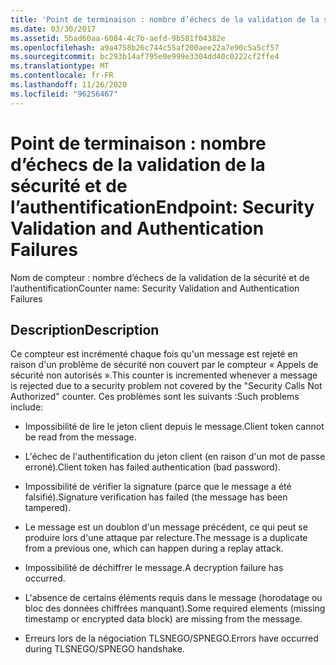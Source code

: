 ```yaml
---
title: 'Point de terminaison : nombre d’échecs de la validation de la sécurité et de l’authentification'
ms.date: 03/30/2017
ms.assetid: 5bad60aa-6084-4c7b-aefd-9b581f04382e
ms.openlocfilehash: a9a4758b26c744c55af200aee22a7e90c5a5cf57
ms.sourcegitcommit: bc293b14af795e0e999e3304dd40c0222cf2ffe4
ms.translationtype: MT
ms.contentlocale: fr-FR
ms.lasthandoff: 11/26/2020
ms.locfileid: "96256467"
---
```

# <a name="endpoint-security-validation-and-authentication-failures"></a><span data-ttu-id="1ea34-102">Point de terminaison : nombre d’échecs de la validation de la sécurité et de l’authentification</span><span class="sxs-lookup"><span data-stu-id="1ea34-102">Endpoint: Security Validation and Authentication Failures</span></span>

<span data-ttu-id="1ea34-103">Nom de compteur : nombre d’échecs de la validation de la sécurité et de l’authentification</span><span class="sxs-lookup"><span data-stu-id="1ea34-103">Counter name: Security Validation and Authentication Failures</span></span>  
  
## <a name="description"></a><span data-ttu-id="1ea34-104">Description</span><span class="sxs-lookup"><span data-stu-id="1ea34-104">Description</span></span>  

 <span data-ttu-id="1ea34-105">Ce compteur est incrémenté chaque fois qu'un message est rejeté en raison d'un problème de sécurité non couvert par le compteur « Appels de sécurité non autorisés ».</span><span class="sxs-lookup"><span data-stu-id="1ea34-105">This counter is incremented whenever a message is rejected due to a security problem not covered by the "Security Calls Not Authorized" counter.</span></span> <span data-ttu-id="1ea34-106">Ces problèmes sont les suivants :</span><span class="sxs-lookup"><span data-stu-id="1ea34-106">Such problems include:</span></span>  
  
- <span data-ttu-id="1ea34-107">Impossibilité de lire le jeton client depuis le message.</span><span class="sxs-lookup"><span data-stu-id="1ea34-107">Client token cannot be read from the message.</span></span>  
  
- <span data-ttu-id="1ea34-108">L'échec de l'authentification du jeton client (en raison d'un mot de passe erroné).</span><span class="sxs-lookup"><span data-stu-id="1ea34-108">Client token has failed authentication (bad password).</span></span>  
  
- <span data-ttu-id="1ea34-109">Impossibilité de vérifier la signature (parce que le message a été falsifié).</span><span class="sxs-lookup"><span data-stu-id="1ea34-109">Signature verification has failed (the message has been tampered).</span></span>  
  
- <span data-ttu-id="1ea34-110">Le message est un doublon d'un message précédent, ce qui peut se produire lors d'une attaque par relecture.</span><span class="sxs-lookup"><span data-stu-id="1ea34-110">The message is a duplicate from a previous one, which can happen during a replay attack.</span></span>  
  
- <span data-ttu-id="1ea34-111">Impossibilité de déchiffrer le message.</span><span class="sxs-lookup"><span data-stu-id="1ea34-111">A decryption failure has occurred.</span></span>  
  
- <span data-ttu-id="1ea34-112">L'absence de certains éléments requis dans le message (horodatage ou bloc des données chiffrées manquant).</span><span class="sxs-lookup"><span data-stu-id="1ea34-112">Some required elements (missing timestamp or encrypted data block) are missing from the message.</span></span>  
  
- <span data-ttu-id="1ea34-113">Erreurs lors de la négociation TLSNEGO/SPNEGO.</span><span class="sxs-lookup"><span data-stu-id="1ea34-113">Errors have occurred during TLSNEGO/SPNEGO handshake.</span></span>
